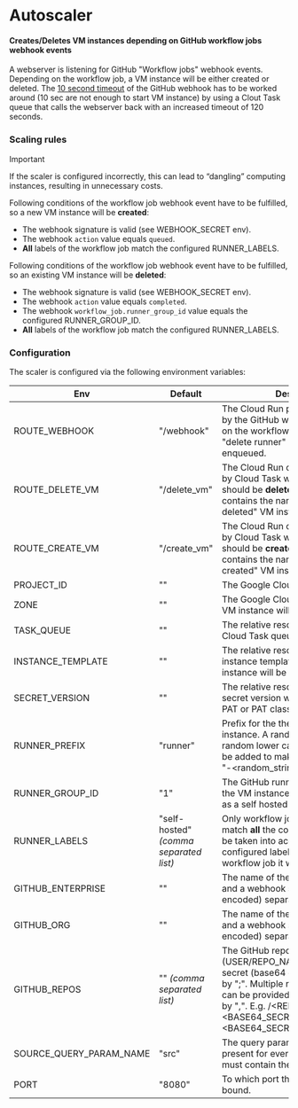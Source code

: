 # Autoscaler

#### Creates/Deletes VM instances depending on GitHub workflow jobs webhook events

A webserver is listening for GitHub "Workflow jobs" webhook events. Depending on the workflow job, a VM instance will be either created or deleted. The [10 second timeout](https://docs.github.com/en/webhooks/using-webhooks/best-practices-for-using-webhooks#respond-within-10-seconds) of the GitHub webhook has to be worked around (10 sec are not enough to start VM instance) by using a Clout Task queue that calls the webserver back with an increased timeout of 120 seconds.

### Scaling rules

> [!IMPORTANT]
> If the scaler is configured incorrectly, this can lead to “dangling” computing instances, resulting in unnecessary costs.

Following conditions of the workflow job webhook event have to be fulfilled, so a new VM instance will be **created**:

* The webhook signature is valid (see WEBHOOK_SECRET env).
* The webhook `action` value equals `queued`.
* **All** labels of the workflow job match the configured RUNNER_LABELS.

Following conditions of the workflow job webhook event have to be fulfilled, so an existing VM instance will be **deleted**:

* The webhook signature is valid (see WEBHOOK_SECRET env).
* The webhook `action` value equals `completed`.
* The webhook `workflow_job.runner_group_id` value equals the configured RUNNER_GROUP_ID.
* **All** labels of the workflow job match the configured RUNNER_LABELS.

### Configuration

The scaler is configured via the following environment variables:

| Env                     | Default                                | Description                                                                                                                                                                                                                                         |
| ----------------------- | -------------------------------------- | --------------------------------------------------------------------------------------------------------------------------------------------------------------------------------------------------------------------------------------------------- |
| ROUTE_WEBHOOK           | "/webhook"                             | The Cloud Run path that is invoked by the GitHub webhook. Depending on the workflow job, a Cloud Task "delete runner" or "create runner" is enqueued.                                                                                               |
| ROUTE_DELETE_VM         | "/delete_vm"                           | The Cloud Run callback path invoked by Cloud Task when a VM instance should be **deleted**. The payload contains the name of the "to be deleted" VM instance.                                                                                       |
| ROUTE_CREATE_VM         | "/create_vm"                           | The Cloud Run callback path invoked by Cloud Task when a VM instance should be **created**. The payload contains the name of the "to be created" VM instance.                                                                                       |
| PROJECT_ID              | ""                                     | The Google Cloud Project Id.                                                                                                                                                                                                                        |
| ZONE                    | ""                                     | The Google Cloud zone where the VM instance will be created.                                                                                                                                                                                        |
| TASK_QUEUE              | ""                                     | The relative resource name of the Cloud Task queue.                                                                                                                                                                                                 |
| INSTANCE_TEMPLATE       | ""                                     | The relative resource name of the instance template from which the VM instance will be created.                                                                                                                                                     |
| SECRET_VERSION          | ""                                     | The relative resource name of the secret version which contains the PAT or PAT classic.                                                                                                                                                             |
| RUNNER_PREFIX           | "runner"                               | Prefix for the the name of a new VM instance. A random string (10 random lower case characters) will be added to make the name unique: "<prefix>-<random_string>".                                                                                  |
| RUNNER_GROUP_ID         | "1"                                    | The GitHub runner group ID where the VM instance is expected to join as a self hosted runner.                                                                                                                                                       |
| RUNNER_LABELS           | "self-hosted" *(comma separated list)* | Only workflow jobs whose labels match **all** the configured labels will be taken into account. If only one configured label is **not** found in the workflow job it will be ignored.                                                               |
| GITHUB_ENTERPRISE       | ""                                     | The name of the GitHub Enterprise and a webhook secret (base64 encoded) separated by ";".                                                                                                                                                           |
| GITHUB_ORG              | ""                                     | The name of the GitHub Organization and a webhook secret (base64 encoded) separated by ";".                                                                                                                                                         |
| GITHUB_REPOS            | "" *(comma separated list)*            | The GitHub repo path (USER/REPO_NAME) and a webhook secret (base64 encoded) separated by ";". Multiple repo path;secret pairs can be provided by separating them by ",". E.g. <USER>/<REPO_NAME>;<BASE64_SECRET>,<USER>/<REPO_NAME>;<BASE64_SECRET> |
| SOURCE_QUERY_PARAM_NAME | "src"                                  | The query param name that has to be present for every webhook call and must contain the caller name.                                                                                                                                                |
| PORT                    | "8080"                                 | To which port the webserver is bound.                                                                                                                                                                                                               |
